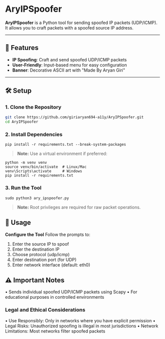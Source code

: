 # AryIPSpoofer

**AryIPSpoofer** is a Python tool for sending spoofed IP packets (UDP/ICMP). It allows you to craft packets with a spoofed source IP address.

---

## 📌 Features
- **IP Spoofing**: Craft and send spoofed UDP/ICMP packets
- **User-Friendly**: Input-based menu for easy configuration
- **Banner**: Decorative ASCII art with "Made By Aryan Giri"

---

## 🛠 Setup

### 1. Clone the Repository
```bash
git clone https://github.com/giriaryan694-a11y/AryIPSpoofer.git
cd AryIPSpoofer
```
### 2. Install Dependencies
```
pip install -r requirements.txt --break-system-packages
```
> **Note:** Use a virtual environment if preferred:

```
python -m venv venv
source venv/bin/activate  # Linux/Mac
venv\Scripts\activate     # Windows
pip install -r requirements.txt
```

### 3. Run the Tool
```
sudo python3 ary_ipspoofer.py
```
> **Note:** Root privileges are required for raw packet operations.

## 🚀 Usage
**Configure the Tool**
Follow the prompts to:

1. Enter the source IP to spoof
2. Enter the destination IP
3. Choose protocol (udp/icmp)
4. Enter destination port (for UDP)
5. Enter network interface (default: eth0)

## ⚠️ Important Notes
• Sends individual spoofed UDP/ICMP packets using Scapy
• For educational purposes in controlled environments

### Legal and Ethical Considerations
• Use Responsibly: Only in networks where you have explicit permission
• Legal Risks: Unauthorized spoofing is illegal in most jurisdictions
• Network Limitations: Most networks filter spoofed packets

